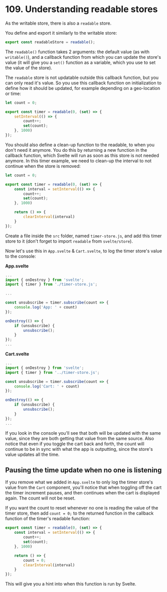 # 109. Understanding readable stores

As the writable store, there is also a `readable` store.

You define and export it similarly to the writable store:

```js
export const readableStore = readable();
```

The `readable()` function takes 2 arguments: the default value (as with `writable()`), and a callback function from which you can update the store's value (it will give you a `set()` function as a variable, which you use to set the value of the store).

The `readable` store is not updatable outside this callback function, but you can only read it's value.
So you use this callback function on initialization to define how it should be updated, for example depending on a geo-location or
time:

```js
let count = 0;

export const timer = readable(0, (set) => {
    setInterval(() => {
        count++;
        set(count);
    }, 1000)
});
```

You should also define a clean-up function to the readable, to when you don't need it anymore.
You do this by returning a new function in the callback function, which Svelte will run as soon as this store is not needed anymore.
In this timer example, we need to clean-up the interval to not continue when the store is removed:

```js
let count = 0;

export const timer = readable(0, (set) => {
    const interval = setInterval(() => {
        count++;
        set(count);
    }, 1000)

    return () => {
        clearInterval(interval)
    }
});
```

Create a file inside the `src` folder, named `timer-store.js`, and add this timer store to it (don't forget to import `readable` from `svelte/store`).

Now let's use this in `App.svelte` & `Cart.svelte`, to log the timer store's value to the console:

**App.svelte**
```js
...
import { onDestroy } from 'svelte';
import { timer } from './timer-store.js';

...

const unsubscribe = timer.subscribe(count => {
    console.log('App: ' + count)
});

onDestroy(() => {
    if (unsubscribe) {
        unsubscribe();
    }
});
...
```

**Cart.svelte**
```js
...
import { onDestroy } from 'svelte';
import { timer } from '../timer-store.js';

const unsubscribe = timer.subscribe(count => {
    console.log('Cart: ' + count)
});

onDestroy(() => {
    if (unsubscribe) {
        unsubscribe();
    }
});
...
```

If you look in the console you'll see that both will be updated with the same value, since they are both getting that value from the same source.
Also notice that even if you toggle the cart back and forth, the count will continue to be in sync with what the app is outputting, since the store's value updates all the time.

## Pausing the time update when no one is listening

If you remove what we added in `App.svelte` to only log the timer store's value from the `Cart` component, you'll notice that when toggling off the cart the timer increment pauses, and then continues when the cart is displayed again.
The count will not be reset.

If you want the count to reset whenever no one is reading the value of the timer store, then add `count = 0;` to the returned function in the callback function of the timer's readable function:

```js
export const timer = readable(0, (set) => {
    const interval = setInterval(() => {
        count++;
        set(count);
    }, 1000)

    return () => {
        count = 0;
        clearInterval(interval)
    }
});
```

This will give you a hint into when this function is run by Svelte.
